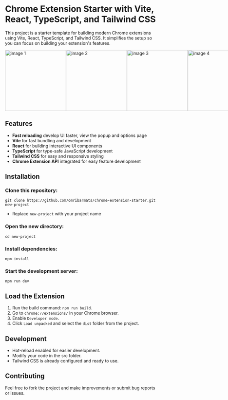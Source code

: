 # Chrome Extension Starter with Vite, React, TypeScript, and Tailwind CSS
This project is a starter template for building modern Chrome extensions using Vite, React, TypeScript, and Tailwind CSS. It simplifies the setup so you can focus on building your extension's features.

<div style="display: flex; justify-content: space-around">
  <img src="https://github.com/user-attachments/assets/b2267b19-1618-4797-8e0e-a241697b92cf" alt="image 1" width="200"/>
  <img src="https://github.com/user-attachments/assets/eb6304c9-afd7-4bfc-b9ce-8099531a66d9" alt="image 2" width="200"/>
  <img src="https://github.com/user-attachments/assets/7808d29d-d1ca-4287-b82b-183ad7b6510a" alt="image 3" width="200"/>
  <img src="https://github.com/user-attachments/assets/c2f328e2-f7d6-4e6d-a3ec-8e750625e0f8" alt="image 4" width="200"/>
</div>



## Features
- **Fast reloading** develop UI faster, view the popup and options page
- **Vite** for fast bundling and development
- **React** for building interactive UI components
- **TypeScript** for type-safe JavaScript development
- **Tailwind CSS** for easy and responsive styling
- **Chrome Extension API** integrated for easy feature development

## Installation

### Clone this repository:
```
git clone https://github.com/omribarmats/chrome-extension-starter.git new-project
```
* Replace `new-project` with your project name

### Open the new directory:
```
cd new-project
```
### Install dependencies:
```
npm install
```
### Start the development server:
```
npm run dev
```
## Load the Extension

1. Run the build command: `npm run build.`
2. Go to `chrome://extensions/` in your Chrome browser.
3. Enable `Developer mode`.
4. Click `Load unpacked` and select the `dist` folder from the project.

## Development
- Hot-reload enabled for easier development.
- Modify your code in the src folder.
- Tailwind CSS is already configured and ready to use.

## Contributing
Feel free to fork the project and make improvements or submit bug reports or issues.
